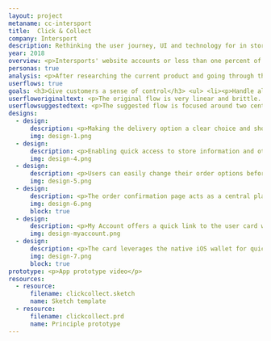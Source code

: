 ```yaml
---
layout: project
metaname: cc-intersport
title:  Click & Collect
company: Intersport
description: Rethinking the user journey, UI and technology for in store collections in an attempt to modernise the brand and raise online awareness.
year: 2018
overview: <p>Intersports' website accounts or less than one percent of the company turnover. They are trying to modernize their business by creating an omni channel experience. Click & Collect is a feature that can help connect the website and stores. It is heavily underused and has low customer retention.</p><p>I reviewed the user journey and the UI to see what could be improved and what technologies can be leveraged.</p>
personas: true
analysis: <p>After researching the current product and going through the user journey, from purchase to store pick up, these were the major points the design should focus on:</p><ul><li><p>There is no clear message informing users about the Click & Collect service</p></li><li><p>Delivery options are too late in the user flow</p></li><li><p>Store opening times are frustrating to find</p></li><li><p>Only slow and expensive email communication was pushed</p></li><li><p>There are no reasons to use the order history pages</p></li><li><p>Information is not shared between online and stores</p></li><li><p>There is no follow up after purchase</p></li><li><p>The user has no control over reminders</p></li></ul>
userflows: true
goals: <h3>Give customers a sense of control</h3> <ul> <li><p>Handle all price fluctuations (delivery, vouchers) before hitting the payment page to avoid any surprises.</p></li><li><p>Enable quick and easy editing of the order by using the checkout page as a central point of the flow. </p></li><li><p>Split major user actions apart, instead of having everything on one page and overwhelming the user.</p></li><li><p>Let the customer decide how they are communicated with.</p></li></ul> <h3>Keep the customer updated</h3> <ul> <li><p>Embrace more modern technologies to give users the choice of communication methods (push notifications, emails, agenda appointments). </p></li><li><p>Give everyone a centralised place for finding order information (order confirmation, order history, all orders available via scanning the user QR code).</p></li><li><p>Incorporate common reasons to contact the helpdesk into the UI (navigate to store, push notification if a store is having unusual hours on a day you plan to pick up the order, notifications if your order is delayed).</p></li></ul> <h3>Improve the store flow</h3> <ul> <li><p>Make the process easy for the customer. Nearly everyone has a phone, enable customers to pick up their delivery using their InterSport user QR code whilst logged into the website, instead of requiring official identification to be brought in.</p></li><li><p>Scanning QR codes is quicker and more accurate than manually entering data. It has the added benefit of giving flexibility during busy hours as a cash desk is not required, only a scanner is.</p></li><li><p>Consider omnichannel options, such as using the user QR code to pick up the package using the TAS in stores, or using GPS to notify store workers that a customer who has an order pending will soon be arriving.</p></li></ul>
userfloworiginaltext: <p>The original flow is very linear and brittle. The notable pains were around delivery selection and the lack of follow up options once the order was placed.</p>
userflowsuggestedtext: <p>The suggested flow is focused around two central pages. The checkout page is the central place for editing order details and giving the customer confirmation their order is correct before proceeding with payment.</p><p>The confirmation page doubles up as the order history page and becomes the central place for controlling the follow up, as well as keeping up to date with your orders.</p>
designs:
  - design:
      description: <p>Making the delivery option a clear choice and showing customers the affect it has on the total price.</p>
      img: design-1.png
  - design:
      description: <p>Enabling quick access to store information and other features such as opening in Google Maps.</p>
      img: design-4.png
  - design:
      description: <p>Users can easily change their order options before confirming.</p>
      img: design-5.png
  - design:
      description: <p>The order confirmation page acts as a central place for managing orders and viewing their details.</p>
      img: design-6.png
      block: true
  - design:
      description: <p>My Account offers a quick link to the user card which can be used to quickly enter your details at the store.</p>
      img: design-myaccount.png
  - design:
      description: <p>The card leverages the native iOS wallet for quick access. An app specific implementation covers the other platforms.</p>
      img: design-7.png
      block: true
prototype: <p>App prototype video</p>
resources:
  - resource:
      filename: clickcollect.sketch
      name: Sketch template
  - resource:
      filename: clickcollect.prd
      name: Principle prototype
---
```

